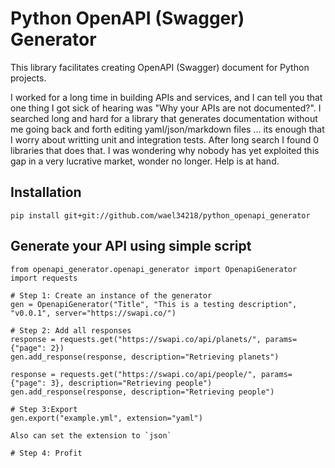 # Python OpenAPI (Swagger) Generator
This library facilitates creating OpenAPI (Swagger) document for Python projects.

I worked for a long time in building APIs and services, and I can tell you that one thing I got sick of hearing was "Why your APIs are not documented?".
I searched long and hard for a library that generates documentation without me going back and forth editing yaml/json/markdown files ... its enough that I worry about writting unit and integration tests.
After long search I found 0 libraries that does that.
I was wondering why nobody has yet exploited this gap in a very lucrative market, wonder no longer. Help is at hand.

## Installation

```
pip install git+git://github.com/wael34218/python_openapi_generator
```

## Generate your API using simple script

```
from openapi_generator.openapi_generator import OpenapiGenerator
import requests

# Step 1: Create an instance of the generator
gen = OpenapiGenerator("Title", "This is a testing description", "v0.0.1", server="https://swapi.co/")

# Step 2: Add all responses
response = requests.get("https://swapi.co/api/planets/", params={"page": 2})
gen.add_response(response, description="Retrieving planets")

response = requests.get("https://swapi.co/api/people/", params={"page": 3}, description="Retrieving people")
gen.add_response(response, description="Retrieving people")

# Step 3:Export
gen.export("example.yml", extension="yaml")

Also can set the extension to `json`

# Step 4: Profit
```
